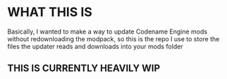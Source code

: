 # WHAT THIS IS
Basically, I wanted to make a way to update Codename Engine mods without redownloading the modpack, so this is the repo I use to store the files the updater reads and downloads into your mods folder

## THIS IS CURRENTLY HEAVILY WIP